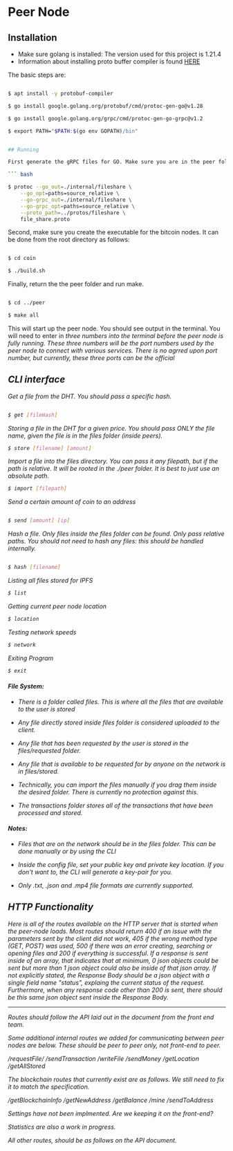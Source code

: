 # Peer Node

## Installation

* Make sure golang is installed: The version used for this project is 1.21.4
* Information about installing proto buffer compiler is found [HERE](https://grpc.io/docs/protoc-installation/)

The basic steps are:

```bash

$ apt install -y protobuf-compiler

$ go install google.golang.org/protobuf/cmd/protoc-gen-go@v1.28

$ go install google.golang.org/grpc/cmd/protoc-gen-go-grpc@v1.2

$ export PATH="$PATH:$(go env GOPATH)/bin"


## Running

First generate the gRPC files for GO. Make sure you are in the peer folder of the project and run the command below.

``` bash

$ protoc --go_out=./internal/fileshare \
    --go_opt=paths=source_relative \
    --go-grpc_out=./internal/fileshare \
    --go-grpc_opt=paths=source_relative \
    --proto_path=../protos/fileshare \
    file_share.proto
```

Second, make sure you create the executable for the bitcoin nodes. It can be done from the root directory as follows:

```bash

$ cd coin

$ ./build.sh

```

Finally, return the the peer folder and run make.

```bash

$ cd ../peer

$ make all

```

This will start up the peer node. You should see output in the terminal. You will need to enter in <i>three<i> numbers into the terminal before the peer node is fully running. These three numbers will be the port numbers used by the peer node to connect with various services. There is no agrred upon port number, but currently, these three ports can be the official

## CLI interface

Get a file from the DHT. You should pass a specific hash.

```bash

$ get [fileHash] 

```

Storing a file in the DHT for a given price. You should pass ONLY the file name, given the file is in the files folder (inside peers).

```bash
$ store [filename] [amount]
```

Import a file into the files directory. You can pass it any filepath, but if the path is relative. It will be rooted in the ./peer folder. It is best to just use an absolute path.

```bash
$ import [filepath]
```

Send a certain amount of coin to an address

```bash

$ send [amount] [ip] 

```

Hash a file. Only files inside the files folder can be found. Only pass relative paths. You should not need to hash any files: this should be handled internally.

```bash

$ hash [filename]

```

Listing all files stored for IPFS

```bash
$ list
```

Getting current peer node location

```bash
$ location
```

Testing network speeds

```bash
$ network
```

Exiting Program

```bash
$ exit
```

#### File System:

* There is a folder called <i>files</i>. This is where all the files that are available to the user is stored

* Any file directly stored inside <i>files</i> folder is considered <i>uploaded</i> to the client.

* Any file that has been requested by the user is stored in the <i>files/requested</i> folder.

* Any file that is available to be requested for by anyone on the network is in <i>files/stored</i>.

* Technically, you can import the files manually if you drag them inside the desired folder. There is currently no protection against this.

* The <i>transactions</i> folder stores all of the transactions that have been processed and stored.

#### Notes:

* Files that are on the network should be in the files folder. This can be done manually or by using the CLI

* Inside the config file, set your public key and private key location. If you don't want to, the CLI will generate a key-pair for you.

* Only .txt, .json and .mp4 file formats are currently supported.


## HTTP Functionality

Here is all of the routes available on the HTTP server that is started when the peer-node loads. Most routes should return 400 if an issue with the parameters sent by the client did not work, 405 if the wrong method type (GET, POST) was used, 500 if there was an error creating, searching or opening files and 200 if everything is successful. If a response is sent inside of an array, that indicates that at minimum, 0 json objects could be sent but more than 1 json object could also be inside of that json array. If not explicitly stated, the Response Body should be a json object with a single field name "status", explaing the current status of the request. Furthermore, when any response code other than 200 is sent, there should be this same json object sent inside the Response Body.

---

Routes should follow the API laid out in the document from the front end team. 


Some additional internal routes we added for communicating between peer nodes are below. These should be peer to peer only, not front-end to peer.

/requestFile/
/sendTransaction
/writeFile
/sendMoney
/getLocation
/getAllStored

The blockchain routes that currently exist are as follows. We still need to fix it to match the specification.

/getBlockchainInfo
/getNewAddress
/getBalance
/mine
/sendToAddress

Settings have not been implmented. Are we keeping it on the front-end?

Statistics are also a work in progress.

All other routes, should be as follows on the API document.